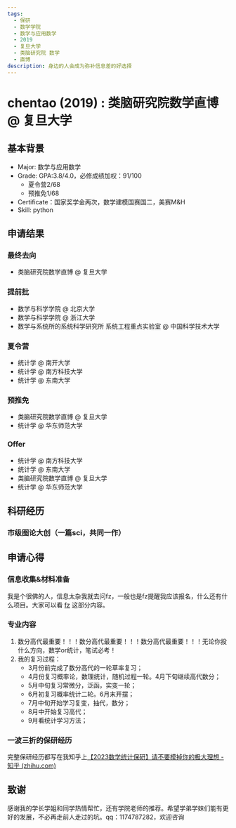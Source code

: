```yaml
---
tags:
  - 保研
  - 数学学院
  - 数学与应用数学
  - 2019
  - 复旦大学
  - 类脑研究院 数学
  - 直博
description: 身边的人会成为弥补信息差的好选择
---
```


# chentao (2019) : 类脑研究院数学直博 @ 复旦大学

## 基本背景

- Major: 数学与应用数学
- Grade: GPA:3.8/4.0，必修成绩加权：91/100
  - 夏令营2/68
  - 预推免1/68
- Certificate：国家奖学金两次，数学建模国赛国二，美赛M&H
- Skill: python


## 申请结果

### 最终去向

- 类脑研究院数学直博 @ 复旦大学

### 提前批

- 数学与科学学院 @ 北京大学
- 数学与科学学院 @ 浙江大学
- 数学与系统所的系统科学研究所 系统工程重点实验室 @ 中国科学技术大学

### 夏令营

- 统计学 @ 南开大学
- 统计学 @ 南方科技大学
- 统计学 @ 东南大学

### 预推免

- 类脑研究院数学直博 @ 复旦大学
- 统计学 @ 华东师范大学


### Offer

- 统计学 @ 南方科技大学
- 统计学 @ 东南大学
- 类脑研究院数学直博 @ 复旦大学
- 统计学 @ 华东师范大学

## 科研经历

### 市级图论大创（一篇sci，共同一作）

## 申请心得

### 信息收集&材料准备

我是个很佛的人，信息太杂我就去问fz，一般也是fz提醒我应该报名，什么还有什么项目。大家可以看 [fz](./fz) 这部分内容。

### 专业内容

1. 数分高代最重要！！！数分高代最重要！！！数分高代最重要！！！无论你投什么方向，数学or统计，笔试必考！
2. 我的复习过程：
   - 3月份前完成了数分高代的一轮草率复习；
   - 4月份复习概率论，数理统计，随机过程一轮。4月下旬继续高代数分；
   - 5月中旬复习常微分，泛函，实变一轮；
   - 6月初复习概率统计二轮。6月末开摆；
   - 7月中旬开始学习复变，抽代，数分；
   - 8月中开始复习高代；
   - 9月看统计学习方法；

### 一波三折的保研经历

完整保研经历都写在我知乎上[【2023数学统计保研】请不要模掉你的极大理想 - 知乎 (zhihu.com)](https://zhuanlan.zhihu.com/p/568980693)

## 致谢

感谢我的学长学姐和同学热情帮忙，还有学院老师的推荐。希望学弟学妹们能有更好的发展，不必再走前人走过的坑。qq：1174787282，欢迎咨询

